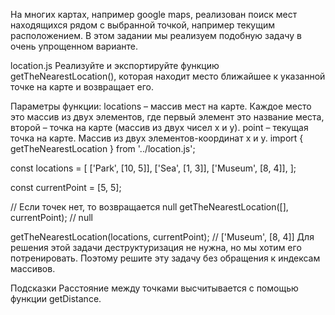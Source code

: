 На многих картах, например google maps,
реализован поиск мест находящихся рядом с выбранной точкой,
например текущим расположением.
В этом задании мы реализуем подобную задачу в очень упрощенном варианте.

location.js
Реализуйте и экспортируйте функцию getTheNearestLocation(),
которая находит место ближайшее к указанной точке на карте и возвращает его. 

Параметры функции:
locations – массив мест на карте. Каждое место это массив из двух элементов, 
где первый элемент это название места, второй – точка на карте (массив из двух чисел x и y).
point – текущая точка на карте. Массив из двух элементов-координат x и y.
import { getTheNearestLocation } from '../location.js';

const locations = [
  ['Park', [10, 5]],
  ['Sea', [1, 3]],
  ['Museum', [8, 4]],
];

const currentPoint = [5, 5];

// Если точек нет, то возвращается null
getTheNearestLocation([], currentPoint); // null

getTheNearestLocation(locations, currentPoint); // ['Museum', [8, 4]]
Для решения этой задачи деструктуризация не нужна, но мы хотим его потренировать. Поэтому решите эту задачу без обращения к индексам массивов.

Подсказки
Расстояние между точками высчитывается с помощью функции getDistance.